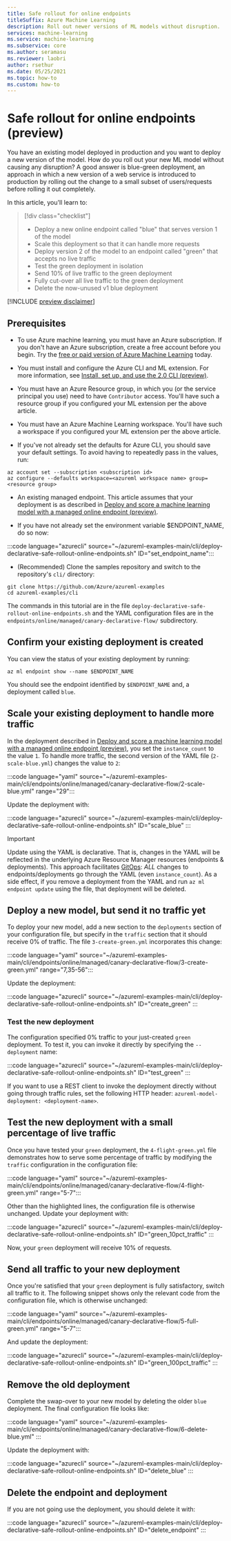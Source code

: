 ```yaml
---
title: Safe rollout for online endpoints 
titleSuffix: Azure Machine Learning
description: Roll out newer versions of ML models without disruption.
services: machine-learning
ms.service: machine-learning
ms.subservice: core
ms.author: seramasu
ms.reviewer: laobri
author: rsethur
ms.date: 05/25/2021
ms.topic: how-to
ms.custom: how-to 
---
```


# Safe rollout for online endpoints (preview)

You have an existing model deployed in production and you want to deploy a new version of the model. How do you roll out your new ML model without causing any disruption? A good answer is blue-green deployment, an approach in which a new version of a web service is introduced to production by rolling out the change to a small subset of users/requests before rolling it out completely. 

In this article, you'll learn to:

> [!div class="checklist"]
> * Deploy a new online endpoint called "blue" that serves version 1 of the model
> * Scale this deployment so that it can handle more requests
> * Deploy version 2 of the model to an endpoint called "green" that accepts no live traffic
> * Test the green deployment in isolation 
> * Send 10% of live traffic to the green deployment
> * Fully cut-over all live traffic to the green deployment
> * Delete the now-unused v1 blue deployment

[!INCLUDE [preview disclaimer](../../includes/machine-learning-preview-generic-disclaimer.md)]

## Prerequisites

* To use Azure machine learning, you must have an Azure subscription. If you don't have an Azure subscription, create a free account before you begin. Try the [free or paid version of Azure Machine Learning](https://aka.ms/AMLFree) today.

* You must install and configure the Azure CLI and ML extension. For more information, see [Install, set up, and use the 2.0 CLI (preview)](how-to-configure-cli.md). 

* You must have an Azure Resource group, in which you (or the service principal you use) need to have `Contributor` access. You'll have such a resource group if you configured your ML extension per the above article. 

* You must have an Azure Machine Learning workspace. You'll have such a workspace if you configured your ML extension per the above article.

* If you've not already set the defaults for Azure CLI, you should save your default settings. To avoid having to repeatedly pass in the values, run:

```azurecli
az account set --subscription <subscription id>
az configure --defaults workspace=<azureml workspace name> group=<resource group>
```

* An existing managed endpoint. This article assumes that your deployment is as described in [Deploy and score a machine learning model with a managed online endpoint (preview)](how-to-deploy-managed-online-endpoints.md).

* If you have not already set the environment variable $ENDPOINT_NAME, do so now:

:::code language="azurecli" source="~/azureml-examples-main/cli/deploy-declarative-safe-rollout-online-endpoints.sh" ID="set_endpoint_name":::

* (Recommended) Clone the samples repository and switch to the repository's `cli/` directory: 

```azurecli
git clone https://github.com/Azure/azureml-examples
cd azureml-examples/cli
```

The commands in this tutorial are in the file `deploy-declarative-safe-rollout-online-endpoints.sh` and the YAML configuration files are in the `endpoints/online/managed/canary-declarative-flow/` subdirectory.

## Confirm your existing deployment is created

You can view the status of your existing deployment by running: 

```azurecli
az ml endpoint show --name $ENDPOINT_NAME 
```

You should see the endpoint identified by `$ENDPOINT_NAME` and, a deployment called `blue`. 

## Scale your existing deployment to handle more traffic

In the deployment described in [Deploy and score a machine learning model with a managed online endpoint (preview)](how-to-deploy-managed-online-endpoints.md), you set the `instance_count` to the value `1`. To handle more traffic, the second version of the YAML file (`2-scale-blue.yml`) changes the value to `2`:

:::code language="yaml" source="~/azureml-examples-main/cli/endpoints/online/managed/canary-declarative-flow/2-scale-blue.yml" range="29":::

Update the deployment with:

:::code language="azurecli" source="~/azureml-examples-main/cli/deploy-declarative-safe-rollout-online-endpoints.sh" ID="scale_blue" :::

> [!IMPORTANT]
> Update using the YAML is declarative. That is, changes in the YAML will be reflected in the underlying Azure Resource Manager resources (endpoints & deployments). This approach facilitates [GitOps](https://www.atlassian.com/git/tutorials/gitops): *ALL* changes to endpoints/deployments go through the YAML (even `instance_count`). As a side effect, if you remove a deployment from the YAML and run `az ml endpoint update` using the file, that deployment will be deleted. 

## Deploy a new model, but send it no traffic yet

To deploy your new model, add a new section to the `deployments` section of your configuration file, but specify in the `traffic` section that it should receive 0% of traffic. The file `3-create-green.yml` incorporates this change:

:::code language="yaml" source="~/azureml-examples-main/cli/endpoints/online/managed/canary-declarative-flow/3-create-green.yml" range="7,35-56":::

Update the deployment: 

:::code language="azurecli" source="~/azureml-examples-main/cli/deploy-declarative-safe-rollout-online-endpoints.sh" ID="create_green" :::

### Test the new deployment

The configuration specified 0% traffic to your just-created `green` deployment. To test it, you can invoke it directly by specifying the `--deployment` name:

:::code language="azurecli" source="~/azureml-examples-main/cli/deploy-declarative-safe-rollout-online-endpoints.sh" ID="test_green" :::

If you want to use a REST client to invoke the deployment directly without going through traffic rules, set the following HTTP header: `azureml-model-deployment: <deployment-name>`.

## Test the new deployment with a small percentage of live traffic

Once you have tested your `green` deployment, the `4-flight-green.yml` file demonstrates how to serve some percentage of traffic by modifying the `traffic` configuration in the configuration file:

:::code language="yaml" source="~/azureml-examples-main/cli/endpoints/online/managed/canary-declarative-flow/4-flight-green.yml" range="5-7":::

Other than the highlighted lines, the configuration file is otherwise unchanged. Update your deployment with:

:::code language="azurecli" source="~/azureml-examples-main/cli/deploy-declarative-safe-rollout-online-endpoints.sh" ID="green_10pct_traffic" :::

Now, your `green` deployment will receive 10% of requests. 

## Send all traffic to your new deployment

Once you're satisfied that your `green` deployment is fully satisfactory, switch all traffic to it. The following snippet shows only the relevant code from the configuration file, which is otherwise unchanged:

:::code language="yaml" source="~/azureml-examples-main/cli/endpoints/online/managed/canary-declarative-flow/5-full-green.yml" range="5-7":::

And update the deployment: 

:::code language="azurecli" source="~/azureml-examples-main/cli/deploy-declarative-safe-rollout-online-endpoints.sh" ID="green_100pct_traffic" :::

## Remove the old deployment

Complete the swap-over to your new model by deleting the older `blue` deployment. The final configuration file looks like:

:::code language="yaml" source="~/azureml-examples-main/cli/endpoints/online/managed/canary-declarative-flow/6-delete-blue.yml" :::

Update the deployment with:

:::code language="azurecli" source="~/azureml-examples-main/cli/deploy-declarative-safe-rollout-online-endpoints.sh" ID="delete_blue" :::

## Delete the endpoint and deployment

If you are not going use the deployment, you should delete it with:

:::code language="azurecli" source="~/azureml-examples-main/cli/deploy-declarative-safe-rollout-online-endpoints.sh" ID="delete_endpoint" :::
